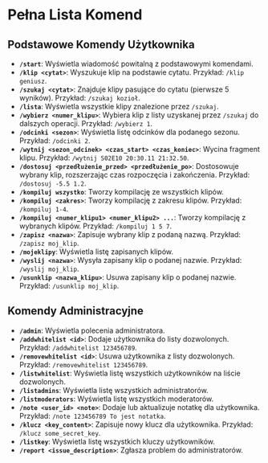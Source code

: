 # Pełna Lista Komend

## Podstawowe Komendy Użytkownika
- **`/start`**: Wyświetla wiadomość powitalną z podstawowymi komendami.
- **`/klip <cytat>`**: Wyszukuje klip na podstawie cytatu. Przykład: `/klip geniusz`.
- **`/szukaj <cytat>`**: Znajduje klipy pasujące do cytatu (pierwsze 5 wyników). Przykład: `/szukaj kozioł`.
- **`/lista`**: Wyświetla wszystkie klipy znalezione przez `/szukaj`.
- **`/wybierz <numer_klipu>`**: Wybiera klip z listy uzyskanej przez `/szukaj` do dalszych operacji. Przykład: `/wybierz 1`.
- **`/odcinki <sezon>`**: Wyświetla listę odcinków dla podanego sezonu. Przykład: `/odcinki 2`.
- **`/wytnij <sezon_odcinek> <czas_start> <czas_koniec>`**: Wycina fragment klipu. Przykład: `/wytnij S02E10 20:30.11 21:32.50`.
- **`/dostosuj <przedłużenie_przed> <przedłużenie_po>`**: Dostosowuje wybrany klip, rozszerzając czas rozpoczęcia i zakończenia. Przykład: `/dostosuj -5.5 1.2`.
- **`/kompiluj wszystko`**: Tworzy kompilację ze wszystkich klipów.
- **`/kompiluj <zakres>`**: Tworzy kompilację z zakresu klipów. Przykład: `/kompiluj 1-4`.
- **`/kompiluj <numer_klipu1> <numer_klipu2> ...`**: Tworzy kompilację z wybranych klipów. Przykład: `/kompiluj 1 5 7`.
- **`/zapisz <nazwa>`**: Zapisuje wybrany klip z podaną nazwą. Przykład: `/zapisz moj_klip`.
- **`/mojeklipy`**: Wyświetla listę zapisanych klipów.
- **`/wyslij <nazwa>`**: Wysyła zapisany klip o podanej nazwie. Przykład: `/wyslij moj_klip`.
- **`/usunklip <nazwa_klipu>`**: Usuwa zapisany klip o podanej nazwie. Przykład: `/usunklip moj_klip`.

## Komendy Administracyjne
- **`/admin`**: Wyświetla polecenia administratora.
- **`/addwhitelist <id>`**: Dodaje użytkownika do listy dozwolonych. Przykład: `/addwhitelist 123456789`.
- **`/removewhitelist <id>`**: Usuwa użytkownika z listy dozwolonych. Przykład: `/removewhitelist 123456789`.
- **`/listwhitelist`**: Wyświetla listę wszystkich użytkowników na liście dozwolonych.
- **`/listadmins`**: Wyświetla listę wszystkich administratorów.
- **`/listmoderators`**: Wyświetla listę wszystkich moderatorów.
- **`/note <user_id> <note>`**: Dodaje lub aktualizuje notatkę dla użytkownika. Przykład: `/note 123456789 To jest notatka`.
- **`/klucz <key_content>`**: Zapisuje nowy klucz dla użytkownika. Przykład: `/klucz some_secret_key`.
- **`/listkey`**: Wyświetla listę wszystkich kluczy użytkowników.
- **`/report <issue_description>`**: Zgłasza problem do administratorów.
